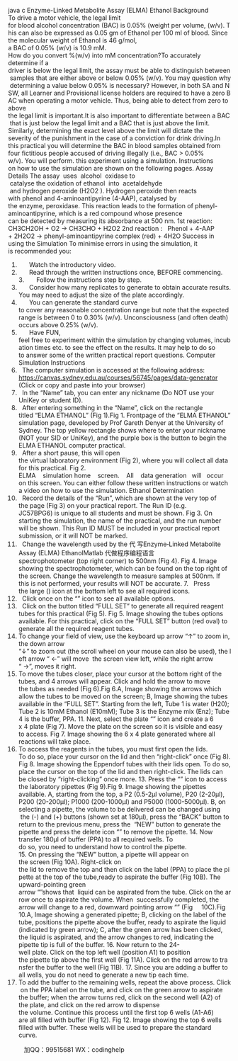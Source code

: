 java c
Enzyme-Linked Metabolite Assay (ELMA) Ethanol
Background To drive a motor vehicle, the legal limit for blood alcohol concentration (BAC) is 0.05% (weight per volume, (w/v). This can also be expressed as 0.05 gm of Ethanol per 100 ml of blood. Since the molecular weight of Ethanol is 46 g/mol, a BAC of 0.05% (w/v) is 10.9 mM.  
How do you convert %(w/v) into mM concentration?To accurately determine if a driver is below the legal limit, the assay must be able to distinguish between samples that are either above or below 0.05% (w/v). You may question why determining a value below 0.05% is necessary? However, in both SA and NSW, all Learner and Provisional license holders are required to have a zero BAC when operating a motor vehicle. Thus, being able to detect from zero to above the legal limit is important.It is also important to differentiate between a BAC that is just below the legal limit and a BAC that is just above the limit. Similarly, determining the exact level above the limit will dictate the severity of the punishment in the case of a conviction for drink driving.In this practical you will determine the BAC in blood samples obtained from four fictitious people accused of driving illegally (i.e., BAC > 0.05% w/v). You will perform. this experiment using a simulation. Instructions on how to use the simulation are shown on the following pages.
Assay Details The assay  uses  alcohol  oxidase to  catalyse the oxidation of ethanol  into  acetaldehyde  and hydrogen peroxide (H2O2 ). Hydrogen peroxide then reacts with phenol and 4-aminoantipyrine (4-AAP), catalysed by the enzyme, peroxidase. This reaction leads to the formation of phenyl-aminoantipyrine, which is a red compound whose presence can be detected by measuring its absorbance at 500 nm.
1st reaction: CH3CH2OH + O2 → CH3CHO + H2O2
2nd reaction :   Phenol + 4-AAP + 2H2O2 → phenyl-aminoantipyrine complex (red) + 4H2O
Success in using the Simulation 
To minimise errors in using the simulation, it is recommended you:
1.       Watch the introductory video.
2.       Read through the written instructions once, BEFORE commencing.
3.       Follow the instructions step by step.
4.       Consider how many replicates to generate to obtain accurate results. You may need to adjust the size of the plate accordingly.
5.       You can generate the standard curve to cover any reasonable concentration range but note that the expected range is between 0 to 0.30% (w/v). Unconsciousness (and often death) occurs above 0.25% (w/v).
6.       Have FUN, feel free to experiment within the simulation by changing volumes, incubation times etc. to see the effect on the results. It may help to do so to answer some of the written practical report questions.
Computer Simulation Instructions
1.   The computer simulation is accessed at the following address:
https://canvas.sydney.edu.au/courses/56745/pages/data-generator (Click or copy and paste into your browser) 
2.   In the “Name” tab, you can enter any nickname (Do NOT use your UniKey or student ID).
3.   After entering something in the “Name”, click on the rectangle titled “ELMA ETHANOL” (Fig 1).Fig 1. Frontpage of the “ELMA ETHANOL” simulation page, developed by Prof Gareth Denyer at the University of Sydney. The top yellow rectangle shows where to enter your nickname (NOT your SID or UniKey), and the purple box is the button to begin the ELMA ETHANOL computer practical. 
4.   After a short pause, this will open the virtual laboratory environment (Fig 2), where you will collect all data for this practical.
Fig 2. ELMA    simulation home    screen.    All    data generation   will   occur   on this screen. 
You can either follow these written instructions or watch a video on how to use the simulation. 
Ethanol Determination 
5.   Record the details of the “Run”, which are shown at the very top of the page (Fig 3) on your practical report. The Run ID (e.g. JC57BPG6) is unique to all students and must be shown.
Fig 3. On starting the simulation, the name of the practical, and the run number will be shown. This Run ID MUST be included in your practical report submission, or it will NOT be marked.
6.   Change the wavelength used by the 代 写Enzyme‐Linked Metabolite Assay (ELMA) EthanolMatlab
代做程序编程语言spectrophotometer (top right corner) to 500nm (Fig 4).
Fig 4. Image showing the spectrophotometer, which can be found on the top right of the screen. Change the wavelength to measure samples at 500nm. If this is not performed, your results will NOT be accurate. 
7.   Press the large () icon at the bottom left to see all required icons.
8.   Click once on the “” icon to see all available options.
9.   Click on the button titled “FULL SET” to generate all required reagent tubes for this practical (Fig 5).
Fig 5. Image showing the tubes options available. For this practical, click on the “FULL SET” button (red oval) to generate all the required reagent tubes. 
10. To change your field of view, use the keyboard up arrow “↑” to zoom in, the down arrow “↓” to zoom out (the scroll wheel on your mouse can also be used), the left arrow “ ←” will move  the screen view left, while the right arrow “ →”, moves it right.
11. To move the tubes closer, place your cursor at the bottom right of the tubes, and 4 arrows will appear. Click and hold the arrow to move the tubes as needed (Fig 6).Fig 6.A, Image showing the arrows which allow the tubes to be moved on the screen; B, Image showing the tubes available in the “FULL SET”. Starting from the left, Tube 1 is water (H20); Tube 2 is 10mM Ethanol (E10mM); Tube 3 is the Enzyme mix (Enz); Tube 4 is the buffer, PPA. 
11. Next, select the plate “” icon and create a 6 x 4 plate (Fig 7). Move the plate on the screen so it is visible and easy to access.
Fig 7. Image showing the 6 x 4 plate generated where all reactions will take place. 
12. To access the reagents in the tubes, you must first open the lids. To do so, place your cursor on the lid and then “right-click” once (Fig 8).
Fig 8. Image showing the Eppendorf tubes with their lids open. To do so, place the cursor on the top of the lid and then right-click. The lids can be closed by “right-clicking” once more. 
13. Press the “” icon to access the laboratory pipettes (Fig 9).Fig 9. Image showing the pipettes available. A, starting from the top, a P2 (0.5-2μl volume), P20 (2-20μl), P200 (20-200μl); P1000 (200-1000μl) and P5000 (1000-5000μl). B, on selecting a pipette, the volume to be delivered can be changed using  the (-) and (+) buttons (shown set at 180μl), press the “BACK” button to return to the previous menu, press the  “NEW” button to generate the pipette and press the delete icon “” to remove the pipette. 
14. Now transfer 180μl of buffer (PPA) to all required wells. To do so, you need to understand how to control the pipette.
15. On pressing the “NEW” button, a pipette will appear on the screen (Fig 10A). Right-click on the lid to remove the top and then click on the label (PPA) to place the pipette at the top of the tube,ready to aspirate the buffer (Fig 10B). The upward-pointing green arrow “”shows that  liquid can be aspirated from the tube. Click on the arrow once to aspirate the volume. When  successfully completed, the arrow will change to a red, downward pointing arrow “” (Fig     10C).Fig 10.A, Image showing a generated pipette; B, clicking on the label of the tube, positions the pipette above the buffer, ready to aspirate the liquid (indicated by green arrow); C, after the green arrow has been clicked, the liquid is aspirated, and the arrow changes to red, indicating the pipette tip is full of the buffer. 
16. Now return to the 24-well plate. Click on the top left well (position A1) to position the pipette tip above the first well (Fig 11A). Click on the red arrow to transfer the buffer to the well (Fig 11B).
17. Since you are adding a buffer to all wells, you do not need to generate a new tip each time.
18. To add the buffer to the remaining wells, repeat the above process. Click on the PPA label on the tube, and click on the green arrow to aspirate the buffer; when the arrow turns red, click on the second well (A2) of the plate, and click on the red arrow to dispense the volume. Continue this process until the first top 6 wells (A1-A6) are all filled with buffer (Fig 12).
Fig 12. Image showing the top 6 wells filled with buffer. These wells will be used to prepare the standard curve. 



         
加QQ：99515681  WX：codinghelp
